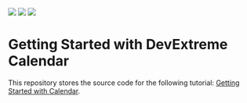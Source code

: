 <!-- default badges list -->
![](https://img.shields.io/endpoint?url=https://codecentral.devexpress.com/api/v1/VersionRange/452992400/21.1.3%2B)
[![](https://img.shields.io/badge/Open_in_DevExpress_Support_Center-FF7200?style=flat-square&logo=DevExpress&logoColor=white)](https://supportcenter.devexpress.com/ticket/details/T1063435)
[![](https://img.shields.io/badge/📖_How_to_use_DevExpress_Examples-e9f6fc?style=flat-square)](https://docs.devexpress.com/GeneralInformation/403183)
<!-- default badges end -->

# Getting Started with DevExtreme Calendar

This repository stores the source code for the following tutorial: [Getting Started with Calendar](https://js.devexpress.com/Documentation/Guide/UI_Components/Calendar/Getting_Started_with_Calendar/).
